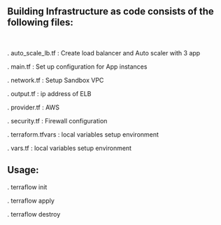 ## Building Infrastructure as code consists of the following files:  
<br>

. auto_scale_lb.tf : 	Create load balancer and Auto scaler with 3 app

. main.tf	         : Set up  configuration for App instances

. network.tf	     : Setup Sandbox VPC

. output.tf	       : ip address of ELB

. provider.tf	     : AWS

. security.tf	     : Firewall configuration

. terraform.tfvars : local variables setup environment

. vars.tf          : local variables setup environment

## Usage:
. terraflow init

. terraflow apply

. terraflow destroy
